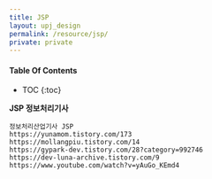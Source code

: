 ```yaml
---
title: JSP
layout: upj_design
permalink: /resource/jsp/
private: private
---
```


#### Table Of Contents

- TOC
{:toc}

**JSP 정보처리기사**

```text
정보처리산업기사 JSP
https://yunamom.tistory.com/173
https://mollangpiu.tistory.com/14
https://gypark-dev.tistory.com/28?category=992746
https://dev-luna-archive.tistory.com/9
https://www.youtube.com/watch?v=yAuGo_KEmd4

```
